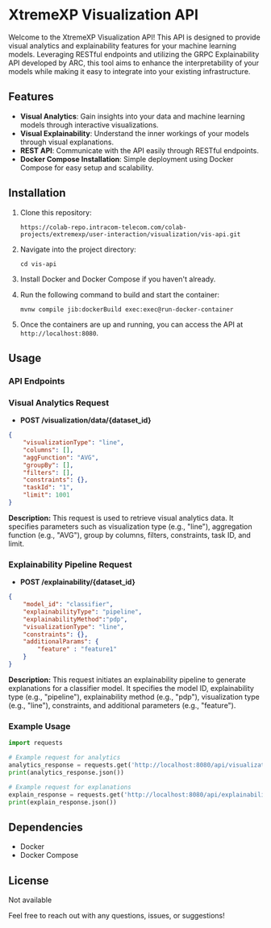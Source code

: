 # XtremeXP Visualization API

Welcome to the XtremeXP Visualization API! This API is designed to provide visual analytics and explainability features for your machine learning models. Leveraging RESTful endpoints and utilizing the GRPC Explainability API developed by ARC, this tool aims to enhance the interpretability of your models while making it easy to integrate into your existing infrastructure.

## Features

- **Visual Analytics**: Gain insights into your data and machine learning models through interactive visualizations.
- **Visual Explainability**: Understand the inner workings of your models through visual explanations.
- **REST API**: Communicate with the API easily through RESTful endpoints.
- **Docker Compose Installation**: Simple deployment using Docker Compose for easy setup and scalability.

## Installation

1. Clone this repository:

    ```
   https://colab-repo.intracom-telecom.com/colab-projects/extremexp/user-interaction/visualization/vis-api.git
    ```

2. Navigate into the project directory:

    ```
    cd vis-api
    ```

3. Install Docker and Docker Compose if you haven't already.

4. Run the following command to build and start the container:

    ```
    mvnw compile jib:dockerBuild exec:exec@run-docker-container
    ```

5. Once the containers are up and running, you can access the API at `http://localhost:8080`.

## Usage

### API Endpoints

### Visual Analytics Request

- **POST /visualization/data/{dataset_id}**

```json
{
    "visualizationType": "line",
    "columns": [],
    "aggFunction": "AVG",
    "groupBy": [],
    "filters": [],
    "constraints": {},
    "taskId": "1",
    "limit": 1001
}
```
**Description:**
This request is used to retrieve visual analytics data. It specifies parameters such as visualization type (e.g., "line"), aggregation function (e.g., "AVG"), group by columns, filters, constraints, task ID, and limit.


### Explainability Pipeline Request

- **POST /explainability/{dataset_id}**

```json
{
    "model_id": "classifier",
    "explainabilityType": "pipeline",
    "explainabilityMethod":"pdp",
    "visualizationType": "line",
    "constraints": {},
    "additionalParams": {
        "feature" : "feature1"
    }
}
```

**Description:**
This request initiates an explainability pipeline to generate explanations for a classifier model. It specifies the model ID, explainability type (e.g., "pipeline"), explainability method (e.g., "pdp"), visualization type (e.g., "line"), constraints, and additional parameters (e.g., "feature").

### Example Usage

```python
import requests

# Example request for analytics
analytics_response = requests.get('http://localhost:8080/api/visualization/data/i2cat_desktop_features')
print(analytics_response.json())

# Example request for explanations
explain_response = requests.get('http://localhost:8080/api/explainability/i2cat_desktop_features')
print(explain_response.json())
```

## Dependencies

- Docker
- Docker Compose

## License
Not available

Feel free to reach out with any questions, issues, or suggestions!